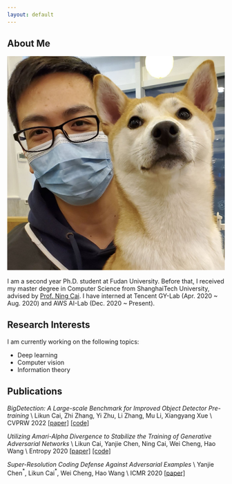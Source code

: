 ```yaml
---
layout: default
---
```


## About Me

<img class="profile-picture" src="./resources/my_pic.jpg">

I am a second year Ph.D. student at Fudan University. 
Before that, I received my master degree in Computer Science from ShanghaiTech University, advised by [Prof. Ning Cai](https://sist.shanghaitech.edu.cn/sist_en/2020/0814/c7582a54749/page.htm). 
I have interned at Tencent GY-Lab (Apr. 2020 ~ Aug. 2020) and AWS AI-Lab (Dec. 2020 ~ Present).

## Research Interests

I am currently working on the following topics:
* Deep learning
* Computer vision
* Information theory

## Publications

*BigDetection: A Large-scale Benchmark for Improved Object Detector Pre-training* \\
Likun Cai, Zhi Zhang, Yi Zhu, Li Zhang, Mu Li, Xiangyang Xue \\
CVPRW 2022 [[paper]]() [[code]]()

*Utilizing Amari-Alpha Divergence to Stabilize the Training of Generative Adversarial Networks* \\
Likun Cai, Yanjie Chen, Ning Cai, Wei Cheng, Hao Wang \\
Entropy 2020 [[paper]]() [[code]]()

*Super-Resolution Coding Defense Against Adversarial Examples* \\
Yanjie Chen$^*$, Likun Cai$^*$, Wei Cheng, Hao Wang \\
ICMR 2020 [[paper]]()


